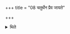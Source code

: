 +++
title = "08 चतुर्थेन प्रैव जायते"

+++

<details><summary>थिते</summary>

चतुर्थेन प्रैव जायते प्रजया पशुभिः ८
</details>
